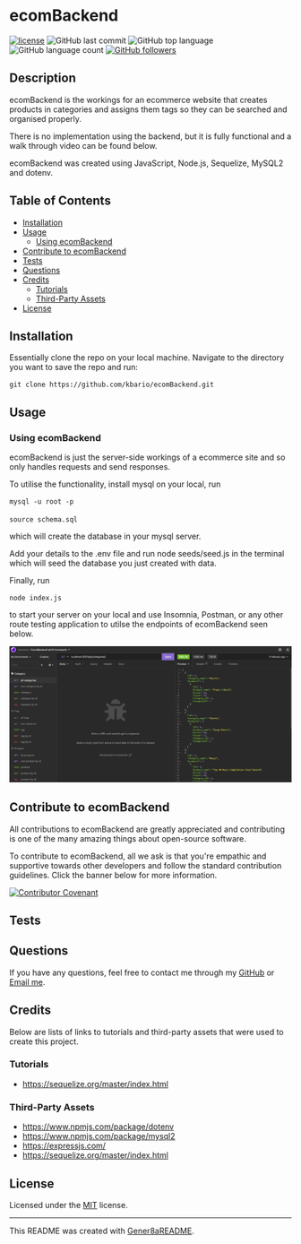 # ecomBackend
[![license](https://img.shields.io/badge/license-MIT-green.svg)](./LICENSE.md) ![GitHub last commit](https://img.shields.io/github/last-commit/kbario/ecomBackend) ![GitHub top language](https://img.shields.io/github/languages/top/kbario/ecomBackend) ![GitHub language count](https://img.shields.io/github/languages/count/kbario/ecomBackend) [![GitHub followers](https://img.shields.io/github/followers/kbario?style=social)](https://github.com/kbario)

## Description
ecomBackend is the workings for an ecommerce website that creates products in categories and assigns them tags so they can be searched and organised properly.

There is no implementation using the backend, but it is fully functional and a walk through video can be found below.

ecomBackend was created using JavaScript, Node.js, Sequelize, MySQL2 and dotenv.

## Table of Contents
  - [Installation](#installation)
  - [Usage](#usage)
    - [Using ecomBackend](#using-ecombackend)
  - [Contribute to ecomBackend](#contribute-to-ecombackend)
  - [Tests](#tests)
  - [Questions](#questions)
  - [Credits](#credits)
    - [Tutorials](#tutorials)
    - [Third-Party Assets](#third-party-assets)
  - [License](#license)



## Installation
Essentially clone the repo on your local machine. Navigate to the directory you want to save the repo and run:

    git clone https://github.com/kbario/ecomBackend.git

## Usage

### Using ecomBackend

ecomBackend is just the server-side workings of a ecommerce site and so only handles requests and send responses.

To utilise the functionality, install mysql on your local, run
```
mysql -u root -p

source schema.sql
```
which will create the database in your mysql server.

Add your details to the .env file and run node seeds/seed.js in the terminal which will seed the database you just created with data.

Finally, run 
```
node index.js
``` 
to start your server on your local and use Insomnia, Postman, or any other route testing application to utilse the endpoints of ecomBackend seen below.

![Using ecomBackend](./assets/imgOne.png)




## Contribute to ecomBackend

All contributions to ecomBackend are greatly appreciated and contributing is one of the many amazing things about open-source software.

To contribute to ecomBackend, all we ask is that you're empathic and supportive towards other developers and follow the standard contribution guidelines. Click the banner below for more information.
        
[![Contributor Covenant](https://img.shields.io/badge/Contributor%20Covenant-2.1-4baaaa.svg)](./CODE_OF_CONDUCT.md)


## Tests
    

## Questions
If you have any questions, feel free to contact me through my [GitHub](https://github.com/kbario/) or [Email me](mailto:kylebario1@gmail.com).

## Credits
Below are lists of links to tutorials and third-party assets that were used to create this project.

### Tutorials
- https://sequelize.org/master/index.html
### Third-Party Assets
- https://www.npmjs.com/package/dotenv
- https://www.npmjs.com/package/mysql2
- https://expressjs.com/
- https://sequelize.org/master/index.html

## License
Licensed under the [MIT](./LICENSE.txt) license.

---
This README was created with [Gener8aREADME](https://github.com/kbario/Gener8aREADME).
